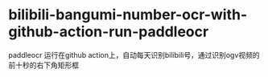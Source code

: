 # bilibili-bangumi-number-ocr-with-github-action-run-paddleocr
paddleocr 运行在github action上，自动每天识别bilibili号，通过识别ogv视频的前十秒的右下角矩形框
